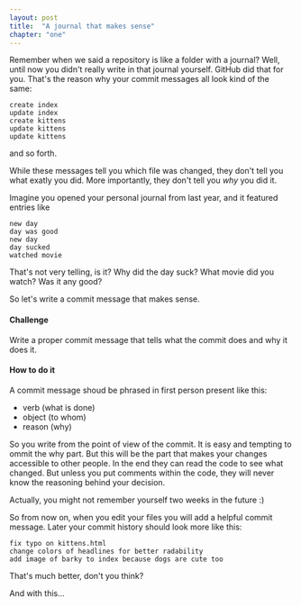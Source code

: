 ```yaml
---
layout: post
title:  "A journal that makes sense"
chapter: "one"
---
```


Remember when we said a repository is like a folder with a journal? Well, until now you didn't really write in that journal yourself. GitHub did that for you. That's the reason why your commit messages all look kind of the same:

    create index
    update index
    create kittens
    update kittens
    update kittens

and so forth.

While these messages tell you which file was changed, they don't tell you what exatly you did. More importantly, they don't tell you *why* you did it.

Imagine you opened your personal journal from last year, and it featured entries like

    new day
    day was good
    new day
    day sucked
    watched movie

That's not very telling, is it? Why did the day suck? What movie did you watch? Was it any good?

So let's write a commit message that makes sense.


#### Challenge
Write a proper commit message that tells what the commit does and why it does it.


#### How to do it

A commit message shoud be phrased in first person present like this:

- verb (what is done)
- object (to whom)
- reason (why)

So you write from the point of view of the commit. It is easy and tempting to ommit the why part. But this will be the part that makes your changes accessible to other people. In the end they can read the code to see what changed. But unless you put comments within the code, they will never know the reasoning behind your decision.

Actually, you might not remember yourself two weeks in the future :)

So from now on, when you edit your files you will add a helpful commit message. Later your commit history should look more like this:

    
    fix typo on kittens.html
    change colors of headlines for better radability
    add image of barky to index because dogs are cute too

That's much better, don't you think?

And with this...
